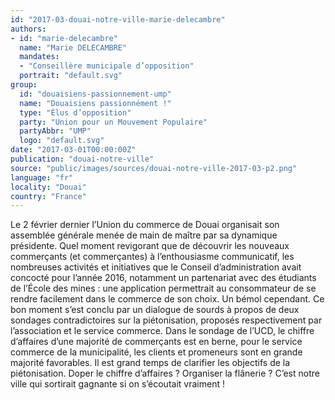 ```yaml
---
id: "2017-03-douai-notre-ville-marie-delecambre"
authors:
- id: "marie-delecambre"
  name: "Marie DELECAMBRE"
  mandates: 
  - "Conseillère municipale d’opposition"
  portrait: "default.svg"
group:
  id: "douaisiens-passionnement-ump"
  name: "Douaisiens passionnément !"
  type: "Élus d’opposition"
  party: "Union pour un Mouvement Populaire"
  partyAbbr: "UMP"
  logo: "default.svg"
date: "2017-03-01T00:00:00Z"
publication: "douai-notre-ville"
source: "public/images/sources/douai-notre-ville-2017-03-p2.png"
language: "fr"
locality: "Douai"
country: "France"
---
```


Le 2 février dernier l’Union du commerce de Douai organisait son assemblée générale menée de main de maître par sa dynamique présidente. Quel moment revigorant que de découvrir les nouveaux commerçants (et commerçantes) à l’enthousiasme communicatif, les nombreuses activités et initiatives que le Conseil d’administration avait concocté pour l’année 2016, notamment un partenariat avec des étudiants de l’École des mines : une application permettrait au consommateur de se rendre facilement dans le commerce de son choix. Un bémol cependant. Ce bon moment s’est conclu par un dialogue de sourds à propos de deux sondages contradictoires sur la piétonisation, proposés respectivement par l’association et le service commerce. Dans le sondage de l’UCD, le chiffre d’affaires d’une majorité de commerçants est en berne, pour le service commerce de la municipalité, les clients et promeneurs sont en grande majorité favorables. Il est grand temps de clarifier les objectifs de la piétonisation. Doper le chiffre d’affaires ? Organiser la flânerie ? C’est notre ville qui sortirait gagnante si on s’écoutait vraiment !
